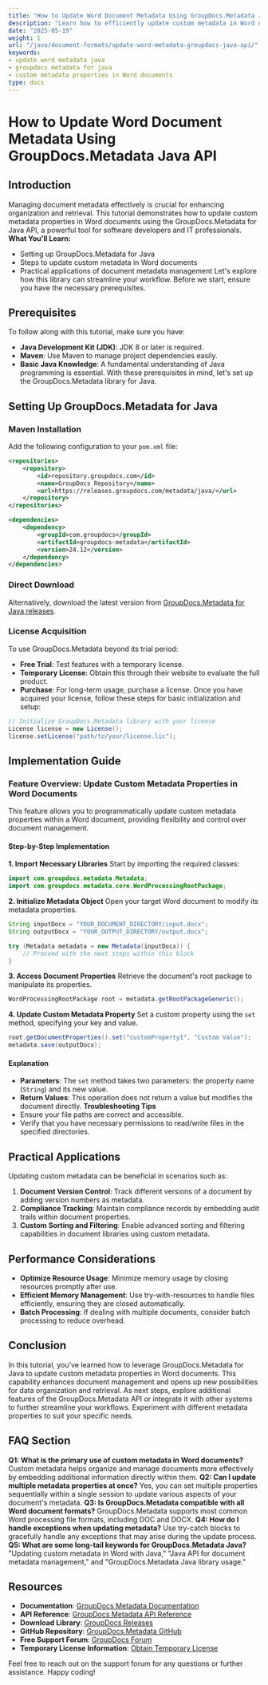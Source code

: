 ```yaml
---
title: "How to Update Word Document Metadata Using GroupDocs.Metadata Java API"
description: "Learn how to efficiently update custom metadata in Word documents using the GroupDocs.Metadata for Java API with this step-by-step guide."
date: "2025-05-19"
weight: 1
url: "/java/document-formats/update-word-metadata-groupdocs-java-api/"
keywords:
- update word metadata java
- groupdocs metadata for java
- custom metadata properties in Word documents
type: docs
---
```

# How to Update Word Document Metadata Using GroupDocs.Metadata Java API
## Introduction
Managing document metadata effectively is crucial for enhancing organization and retrieval. This tutorial demonstrates how to update custom metadata properties in Word documents using the GroupDocs.Metadata for Java API, a powerful tool for software developers and IT professionals.
**What You'll Learn:**
- Setting up GroupDocs.Metadata for Java
- Steps to update custom metadata in Word documents
- Practical applications of document metadata management
Let's explore how this library can streamline your workflow. Before we start, ensure you have the necessary prerequisites.
## Prerequisites
To follow along with this tutorial, make sure you have:
- **Java Development Kit (JDK)**: JDK 8 or later is required.
- **Maven**: Use Maven to manage project dependencies easily.
- **Basic Java Knowledge**: A fundamental understanding of Java programming is essential.
With these prerequisites in mind, let's set up the GroupDocs.Metadata library for Java.
## Setting Up GroupDocs.Metadata for Java
### Maven Installation
Add the following configuration to your `pom.xml` file:
```xml
<repositories>
    <repository>
        <id>repository.groupdocs.com</id>
        <name>GroupDocs Repository</name>
        <url>https://releases.groupdocs.com/metadata/java/</url>
    </repository>
</repositories>

<dependencies>
    <dependency>
        <groupId>com.groupdocs</groupId>
        <artifactId>groupdocs-metadata</artifactId>
        <version>24.12</version>
    </dependency>
</dependencies>
```
### Direct Download
Alternatively, download the latest version from [GroupDocs.Metadata for Java releases](https://releases.groupdocs.com/metadata/java/).
### License Acquisition
To use GroupDocs.Metadata beyond its trial period:
- **Free Trial**: Test features with a temporary license.
- **Temporary License**: Obtain this through their website to evaluate the full product.
- **Purchase**: For long-term usage, purchase a license.
Once you have acquired your license, follow these steps for basic initialization and setup:
```java
// Initialize GroupDocs.Metadata library with your license
License license = new License();
license.setLicense("path/to/your/license.lic");
```
## Implementation Guide
### Feature Overview: Update Custom Metadata Properties in Word Documents
This feature allows you to programmatically update custom metadata properties within a Word document, providing flexibility and control over document management.
#### Step-by-Step Implementation
**1. Import Necessary Libraries**
Start by importing the required classes:
```java
import com.groupdocs.metadata.Metadata;
import com.groupdocs.metadata.core.WordProcessingRootPackage;
```
**2. Initialize Metadata Object**
Open your target Word document to modify its metadata properties.
```java
String inputDocx = "YOUR_DOCUMENT_DIRECTORY/input.docx";
String outputDocx = "YOUR_OUTPUT_DIRECTORY/output.docx";

try (Metadata metadata = new Metadata(inputDocx)) {
    // Proceed with the next steps within this block
}
```
**3. Access Document Properties**
Retrieve the document's root package to manipulate its properties.
```java
WordProcessingRootPackage root = metadata.getRootPackageGeneric();
```
**4. Update Custom Metadata Property**
Set a custom property using the `set` method, specifying your key and value.
```java
root.getDocumentProperties().set("customProperty1", "Custom Value");
metadata.save(outputDocx);
```
#### Explanation
- **Parameters**: The `set` method takes two parameters: the property name (`String`) and its new value.
- **Return Values**: This operation does not return a value but modifies the document directly.
**Troubleshooting Tips**
- Ensure your file paths are correct and accessible.
- Verify that you have necessary permissions to read/write files in the specified directories.
## Practical Applications
Updating custom metadata can be beneficial in scenarios such as:
1. **Document Version Control**: Track different versions of a document by adding version numbers as metadata.
2. **Compliance Tracking**: Maintain compliance records by embedding audit trails within document properties.
3. **Custom Sorting and Filtering**: Enable advanced sorting and filtering capabilities in document libraries using custom metadata.
## Performance Considerations
- **Optimize Resource Usage**: Minimize memory usage by closing resources promptly after use.
- **Efficient Memory Management**: Use try-with-resources to handle files efficiently, ensuring they are closed automatically.
- **Batch Processing**: If dealing with multiple documents, consider batch processing to reduce overhead.
## Conclusion
In this tutorial, you've learned how to leverage GroupDocs.Metadata for Java to update custom metadata properties in Word documents. This capability enhances document management and opens up new possibilities for data organization and retrieval.
As next steps, explore additional features of the GroupDocs.Metadata API or integrate it with other systems to further streamline your workflows. Experiment with different metadata properties to suit your specific needs.
## FAQ Section
**Q1: What is the primary use of custom metadata in Word documents?**
Custom metadata helps organize and manage documents more effectively by embedding additional information directly within them.
**Q2: Can I update multiple metadata properties at once?**
Yes, you can set multiple properties sequentially within a single session to update various aspects of your document's metadata.
**Q3: Is GroupDocs.Metadata compatible with all Word document formats?**
GroupDocs.Metadata supports most common Word processing file formats, including DOC and DOCX.
**Q4: How do I handle exceptions when updating metadata?**
Use try-catch blocks to gracefully handle any exceptions that may arise during the update process.
**Q5: What are some long-tail keywords for GroupDocs.Metadata Java?**
"Updating custom metadata in Word with Java," "Java API for document metadata management," and "GroupDocs.Metadata Java library usage."
## Resources
- **Documentation**: [GroupDocs Metadata Documentation](https://docs.groupdocs.com/metadata/java/)
- **API Reference**: [GroupDocs Metadata API Reference](https://reference.groupdocs.com/metadata/java/)
- **Download Library**: [GroupDocs Releases](https://releases.groupdocs.com/metadata/java/)
- **GitHub Repository**: [GroupDocs.Metadata GitHub](https://github.com/groupdocs-metadata/GroupDocs.Metadata-for-Java)
- **Free Support Forum**: [GroupDocs Forum](https://forum.groupdocs.com/c/metadata/)
- **Temporary License Information**: [Obtain Temporary License](https://purchase.groupdocs.com/temporary-license/) 

Feel free to reach out on the support forum for any questions or further assistance. Happy coding!

